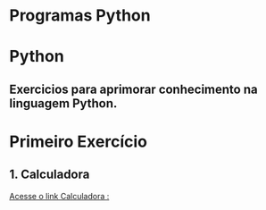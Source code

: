 # Programas Python
# Python
## Exercicios para aprimorar conhecimento na linguagem Python.  
 # Primeiro Exercício 
## 1. Calculadora
[Acesse o link Calculadora :](https://github.com/ferreirarita/Programas-Python/blob/main/Tabuada/Tabuada.py)
